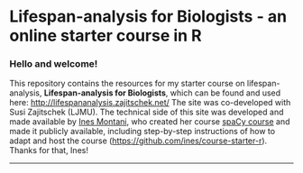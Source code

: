 # Lifespan-analysis for Biologists - an online starter course in R

### Hello and welcome! 
This repository contains the resources for my starter course on lifespan-analysis, 
**Lifespan-analysis for Biologists**, which can be found and used here: 
<http://lifespananalysis.zajitschek.net/>
The site was co-developed with Susi Zajitschek (LJMU).
The technical side of this site was developed and made available by <a href='https://ines.io/'>Ines Montani</a>, who created her course [spaCy course](https://course.spacy.io) and made it publicly available, including step-by-step instructions of how to adapt and host the course (https://github.com/ines/course-starter-r). Thanks for that, Ines!


---

